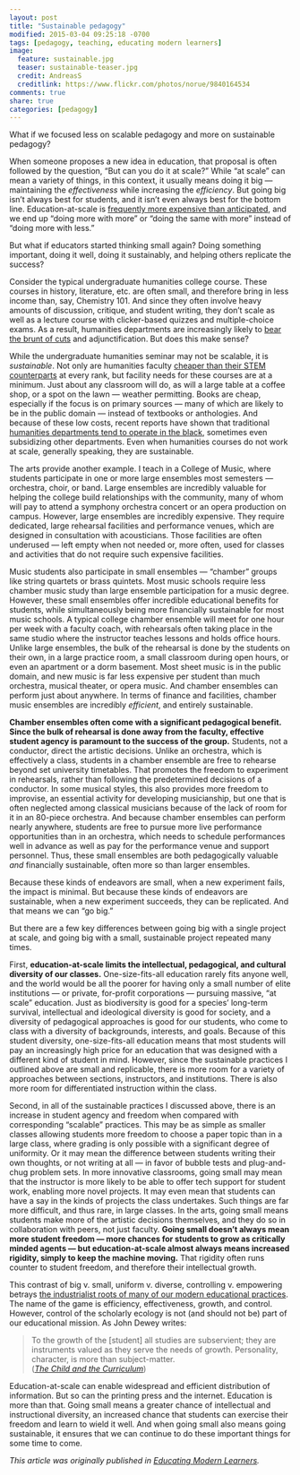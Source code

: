 ```yaml
---
layout: post
title: "Sustainable pedagogy"
modified: 2015-03-04 09:25:18 -0700
tags: [pedagogy, teaching, educating modern learners]
image:
  feature: sustainable.jpg
  teaser: sustainable-teaser.jpg
  credit: AndreasS
  creditlink: https://www.flickr.com/photos/norue/9840164534
comments: true
share: true
categories: [pedagogy]
---
```


What if we focused less on scalable pedagogy and more on sustainable pedagogy?

When someone proposes a new idea in education, that proposal is often followed by the question, “But can you do it at scale?” While “at scale” can mean a variety of things, in this context, it usually means doing it big — maintaining the *effectiveness* while increasing the *efficiency*. But going big isn’t always best for students, and it isn’t even always best for the bottom line. Education-at-scale is [frequently more expensive than anticipated](http://www.educationnews.org/online-schools/moocs-may-be-free-for-students-but-theyre-expensive-for-schools/), and we end up “doing more with more” or “doing the same with more” instead of “doing more with less.”

But what if educators started thinking small again? Doing something important, doing it well, doing it sustainably, and helping others replicate the success?

Consider the typical undergraduate humanities college course. These courses in history, literature, etc. are often small, and therefore bring in less income than, say, Chemistry 101. And since they often involve heavy amounts of discussion, critique, and student writing, they don’t scale as well as a lecture course with clicker-based quizzes and multiple-choice exams. As a result, humanities departments are increasingly likely to [bear the brunt of cuts](http://www.newrepublic.com/article/114616/public-universities-hurt-humanities-crisis) and adjunctification. But does this make sense?

While the undergraduate humanities seminar may not be scalable, it is *sustainable*. Not only are humanities faculty [cheaper than their STEM counterparts](http://www.humanitiesindicators.org/content/indicatordoc.aspx?i=317) at every rank, but facility needs for these courses are at a minimum. Just about any classroom will do, as will a large table at a coffee shop, or a spot on the lawn — weather permitting. Books are cheap, especially if the focus is on primary sources — many of which are likely to be in the public domain — instead of textbooks or anthologies. And because of these low costs, recent reports have shown that traditional [humanities departments tend to operate in the black](http://newsroom.ucla.edu/stories/bottom-line-shows-humanities-really-155771), sometimes even subsidizing other departments. Even when humanities courses do not work at scale, generally speaking, they are sustainable.

The arts provide another example. I teach in a College of Music, where students participate in one or more large ensembles most semesters — orchestra, choir, or band. Large ensembles are incredibly valuable for helping the college build relationships with the community, many of whom will pay to attend a symphony orchestra concert or an opera production on campus. However, large ensembles are incredibly expensive. They require dedicated, large rehearsal facilities and performance venues, which are designed in consultation with acousticians. Those facilities are often underused — left empty when not needed or, more often, used for classes and activities that do not require such expensive facilities.

Music students also participate in small ensembles — “chamber” groups like string quartets or brass quintets. Most music schools require less chamber music study than large ensemble participation for a music degree. However, these small ensembles offer incredible educational benefits for students, while simultaneously being more financially sustainable for most music schools. A typical college chamber ensemble will meet for one hour per week with a faculty coach, with rehearsals often taking place in the same studio where the instructor teaches lessons and holds office hours. Unlike large ensembles, the bulk of the rehearsal is done by the students on their own, in a large practice room, a small classroom during open hours, or even an apartment or a dorm basement. Most sheet music is in the public domain, and new music is far less expensive per student than much orchestra, musical theater, or opera music. And chamber ensembles can perform just about anywhere. In terms of finance and facilities, chamber music ensembles are incredibly *efficient*, and entirely sustainable.

**Chamber ensembles often come with a significant pedagogical benefit. Since the bulk of rehearsal is done away from the faculty, effective student agency is paramount to the success of the group.** Students, not a conductor, direct the artistic decisions. Unlike an orchestra, which is effectively a class, students in a chamber ensemble are free to rehearse beyond set university timetables. That promotes the freedom to experiment in rehearsals, rather than following the predetermined decisions of a conductor. In some musical styles, this also provides more freedom to improvise, an essential activity for developing musicianship, but one that is often neglected among classical musicians because of the lack of room for it in an 80-piece orchestra. And because chamber ensembles can perform nearly anywhere, students are free to pursue more live performance opportunities than in an orchestra, which needs to schedule performances well in advance as well as pay for the performance venue and support personnel. Thus, these small ensembles are both pedagogically valuable *and* financially sustainable, often more so than larger ensembles.

Because these kinds of endeavors are small, when a new experiment fails, the impact is minimal. But because these kinds of endeavors are sustainable, when a new experiment succeeds, they can be replicated. And that means we can “go big.”

But there are a few key differences between going big with a single project at scale, and going big with a small, sustainable project repeated many times.

First, **education-at-scale limits the intellectual, pedagogical, and cultural diversity of our classes.** One-size-fits-all education rarely fits anyone well, and the world would be all the poorer for having only a small number of elite institutions — or private, for-profit corporations — pursuing massive, “at scale” education. Just as biodiversity is good for a species’ long-term survival, intellectual and ideological diversity is good for society, and a diversity of pedagogical approaches is good for our students, who come to class with a diversity of backgrounds, interests, and goals. Because of this student diversity, one-size-fits-all education means that most students will pay an increasingly high price for an education that was designed with a different kind of student in mind. However, since the sustainable practices I outlined above are small and replicable, there is more room for a variety of approaches between sections, instructors, and institutions. There is also more room for differentiated instruction within the class.

Second, in all of the sustainable practices I discussed above, there is an increase in student agency and freedom when compared with corresponding “scalable” practices. This may be as simple as smaller classes allowing students more freedom to choose a paper topic than in a large class, where grading is only possible with a significant degree of uniformity. Or it may mean the difference between students writing their own thoughts, or not writing at all — in favor of bubble tests and plug-and-chug problem sets. In more innovative classrooms, going small may mean that the instructor is more likely to be able to offer tech support for student work, enabling more novel projects. It may even mean that students can have a say in the kinds of projects the class undertakes. Such things are far more difficult, and thus rare, in large classes. In the arts, going small means students make more of the artistic decisions themselves, and they do so in collaboration with peers, not just faculty. **Going small doesn’t always mean more student freedom — more chances for students to grow as critically minded agents — but education-at-scale almost always means increased rigidity, simply to keep the machine moving.** That rigidity often runs counter to student freedom, and therefore their intellectual growth.

This contrast of big v. small, uniform v. diverse, controlling v. empowering betrays [the industrialist roots of many of our modern educational practices](http://www.cathydavidson.com/books/now-you-see-it/). The name of the game is efficiency, effectiveness, growth, and control. However, control of the scholarly ecology is not (and should not be) part of our educational mission. As John Dewey writes:

> To the growth of the [student] all studies are subservient; they are instruments valued as they serve the needs of growth. Personality, character, is more than subject-matter.  
([*The Child and the Curriculum*](http://www.gutenberg.org/ebooks/29259))

Education-at-scale can enable widespread and efficient distribution of information. But so can the printing press and the internet. Education is more than that. Going small means a greater chance of intellectual and instructional diversity, an increased chance that students can exercise their freedom and learn to wield it well. And when going small also means going sustainable, it ensures that we can continue to do these important things for some time to come.

*This article was originally published in [Educating Modern Learners](http://www.modernlearners.com/).*
